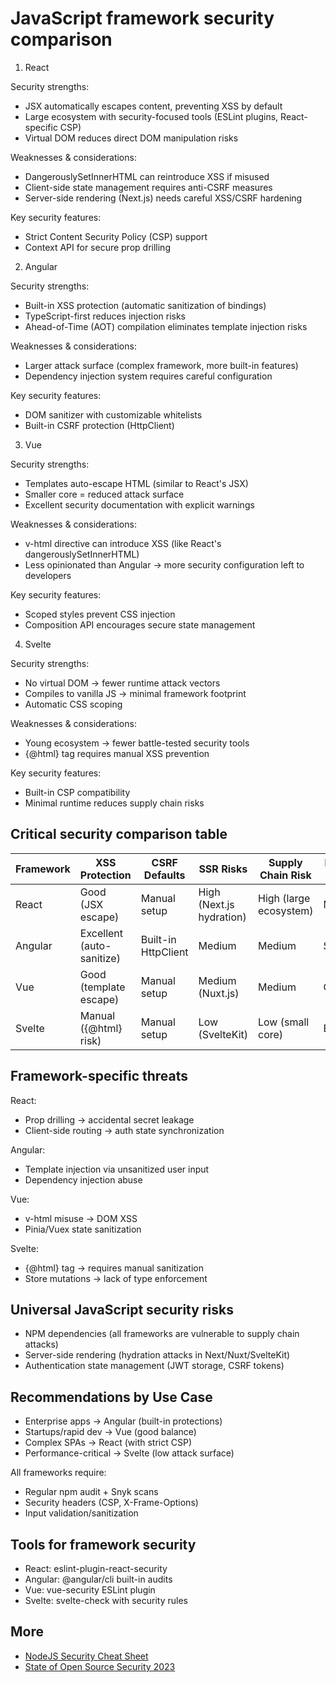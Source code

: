 # JavaScript framework security comparison

1. React

Security strengths:

* JSX automatically escapes content, preventing XSS by default
* Large ecosystem with security-focused tools (ESLint plugins, React-specific CSP)
* Virtual DOM reduces direct DOM manipulation risks

Weaknesses & considerations:

* DangerouslySetInnerHTML can reintroduce XSS if misused
* Client-side state management requires anti-CSRF measures
* Server-side rendering (Next.js) needs careful XSS/CSRF hardening

Key security features:

* Strict Content Security Policy (CSP) support
* Context API for secure prop drilling

2. Angular

Security strengths:

* Built-in XSS protection (automatic sanitization of bindings)
* TypeScript-first reduces injection risks
* Ahead-of-Time (AOT) compilation eliminates template injection risks

Weaknesses & considerations:

* Larger attack surface (complex framework, more built-in features)
* Dependency injection system requires careful configuration

Key security features:

* DOM sanitizer with customizable whitelists
* Built-in CSRF protection (HttpClient)

3. Vue

Security strengths:

* Templates auto-escape HTML (similar to React's JSX)
* Smaller core = reduced attack surface
* Excellent security documentation with explicit warnings

Weaknesses & considerations:

* v-html directive can introduce XSS (like React's dangerouslySetInnerHTML)
* Less opinionated than Angular → more security configuration left to developers

Key security features:

* Scoped styles prevent CSS injection
* Composition API encourages secure state management

4. Svelte

Security strengths:

* No virtual DOM → fewer runtime attack vectors
* Compiles to vanilla JS → minimal framework footprint
* Automatic CSS scoping

Weaknesses & considerations:

* Young ecosystem → fewer battle-tested security tools
* {@html} tag requires manual XSS prevention

Key security features:

* Built-in CSP compatibility
* Minimal runtime reduces supply chain risks

## Critical security comparison table

| Framework	 | XSS Protection             | CSRF Defaults        | SSR Risks                 | Supply Chain Risk       | Learning Curve |
|------------|----------------------------|----------------------|---------------------------|-------------------------|----------------|
| React	     | Good (JSX escape)	         | Manual setup	        | High (Next.js hydration)	 | High (large ecosystem)	 | Moderate       | 
| Angular	   | Excellent (auto-sanitize)	 | Built-in HttpClient	 | Medium	                   | Medium	                 | Steep          | 
| Vue	       | Good (template escape)	    | Manual setup	        | Medium (Nuxt.js)	         | Medium	                 | Gentle         | 
| Svelte	    | Manual ({@html} risk)	     | Manual setup	        | Low (SvelteKit)	          | Low (small core)	       | Easy           | 

## Framework-specific threats

React:

* Prop drilling → accidental secret leakage
* Client-side routing → auth state synchronization

Angular:

* Template injection via unsanitized user input
* Dependency injection abuse

Vue:

* v-html misuse → DOM XSS
* Pinia/Vuex state sanitization

Svelte:

* {@html} tag → requires manual sanitization
* Store mutations → lack of type enforcement

## Universal JavaScript security risks

* NPM dependencies (all frameworks are vulnerable to supply chain attacks)
* Server-side rendering (hydration attacks in Next/Nuxt/SvelteKit)
* Authentication state management (JWT storage, CSRF tokens)

## Recommendations by Use Case

* Enterprise apps → Angular (built-in protections)
* Startups/rapid dev → Vue (good balance)
* Complex SPAs → React (with strict CSP)
* Performance-critical → Svelte (low attack surface)

All frameworks require:

* Regular npm audit + Snyk scans
* Security headers (CSP, X-Frame-Options)
* Input validation/sanitization

## Tools for framework security

* React: eslint-plugin-react-security
* Angular: @angular/cli built-in audits
* Vue: vue-security ESLint plugin
* Svelte: svelte-check with security rules

## More

* [NodeJS Security Cheat Sheet](https://cheatsheetseries.owasp.org/cheatsheets/Nodejs_Security_Cheat_Sheet.html)
* [State of Open Source Security 2023](https://snyk.io/reports/open-source-security/)